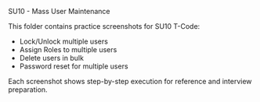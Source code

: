 SU10 - Mass User Maintenance

This folder contains practice screenshots for SU10 T-Code:
- Lock/Unlock multiple users
- Assign Roles to multiple users
- Delete users in bulk
- Password reset for multiple users

Each screenshot shows step-by-step execution for reference and interview preparation.
